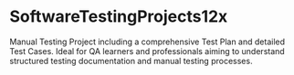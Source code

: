 # SoftwareTestingProjects12x
Manual Testing Project including a comprehensive Test Plan and detailed Test Cases. Ideal for QA learners and professionals aiming to understand structured testing documentation and manual testing processes.
